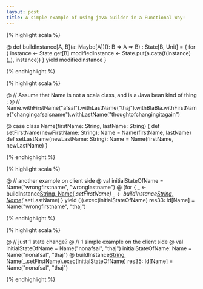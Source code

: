 ```yaml
---
layout: post
title: A simple example of using java builder in a Functional Way!
---
```


{% highlight scala %}

@   def buildInstance[A, B](a: Maybe[A])(f: B => A => B) : State[B, Unit] = {
      for {
        instance <- State.get[B]
        modifiedInstance <- State.put(a.cata(f(instance)(_), instance))
      } yield modifiedInstance
    } 

{% endhighlight %}


{% highlight scala %}

@   // Assume that Name is not a scala class, and is a Java bean kind of thing ; 
@   // Name.withFirstName("afsal").withLastName("thaj").withBlaBla.withFirstName("changingafsalsname").withLastName("thoughtofchangingitagain")
 
@   case class Name(firstName: String, lastName: String) {
      def setFirstName(newFirstName: String): Name = Name(firstName, lastName)
      def setLastName(newLastName: String): Name = Name(firstName, newLastName)
    } 

{% endhighlight %}
    

{% highlight scala %}    

@   // another example on client side 
@   val initialStateOfName = Name("wrongfirstname", "wronglastname") 
@   (for {
      _ <- buildInstance[String, Name]("afsal".just)(_.setFirstName)
      _ <- buildInstance[String, Name]("thaj".just)(_.setLastName)
    } yield ()).exec(initialStateOfName) 
res33: Id[Name] = Name("wrongfirstname", "thaj")

{% endhighlight %}


{% highlight scala %}
  
@   // just 1 state change? 
@   // 1 simple example on the client side 
@   val initialStateOfName = Name("nonafsal", "thaj") 
initialStateOfName: Name = Name("nonafsal", "thaj")
@   buildInstance[String, Name]("afsal".just)(_.setFirstName).exec(initialStateOfName) 
res35: Id[Name] = Name("nonafsal", "thaj")

{% endhighlight %}
